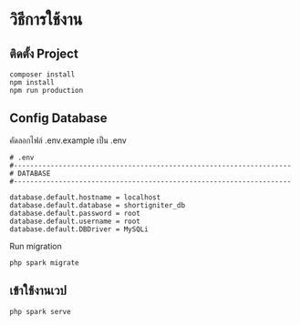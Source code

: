 # วิธีการใช้งาน

## ติดตั้ง Project

```
composer install
npm install
npm run production
```

## Config Database

คัดลอกไฟล์ .env.example เป็น .env

```
# .env
#--------------------------------------------------------------------
# DATABASE
#--------------------------------------------------------------------

database.default.hostname = localhost
database.default.database = shortigniter_db
database.default.password = root
database.default.username = root
database.default.DBDriver = MySQLi
```

Run migration

```
php spark migrate
```

## เข้าใช้งานเวป

```
php spark serve
```
